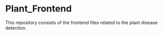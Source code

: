 # Plant_Frontend
This repository consists of the frontend files related to the plant disease detection.
